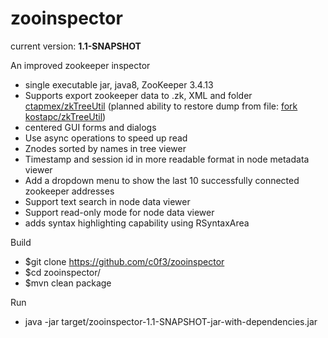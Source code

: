 zooinspector
============

current version: __1.1-SNAPSHOT__

An improved zookeeper inspector

- single executable jar, java8, ZooKeeper 3.4.13
- Supports export zookeeper data to .zk, XML and folder [ctapmex/zkTreeUtil][1]
  (planned ability to restore dump from file: [fork kostapc/zkTreeUtil][2])
- centered GUI forms and dialogs
- Use async operations to speed up read
- Znodes sorted by names in tree viewer
- Timestamp and session id in more readable format in node metadata viewer
- Add a dropdown menu to show the last 10 successfully connected zookeeper addresses
- Support text search in node data viewer
- Support read-only mode for node data viewer
- adds syntax highlighting capability using RSyntaxArea 

Build
- $git clone https://github.com/c0f3/zooinspector
- $cd zooinspector/
- $mvn clean package

Run
- java -jar target/zooinspector-1.1-SNAPSHOT-jar-with-dependencies.jar

[1]: https://github.com/ctapmex/zkTreeUtil
[2]: https://github.com/kostapc/zkTreeUtil

